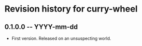 # Revision history for curry-wheel

## 0.1.0.0 -- YYYY-mm-dd

* First version. Released on an unsuspecting world.
